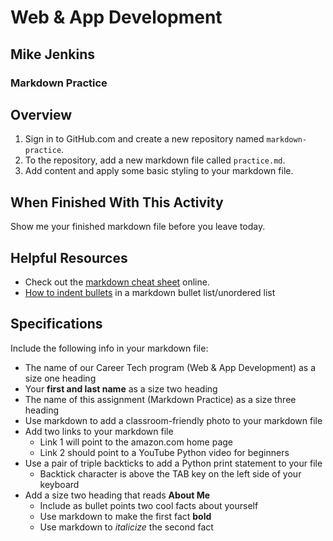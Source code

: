 # Web & App Development
## Mike Jenkins
### Markdown Practice

## Overview

1. Sign in to GitHub.com and create a new repository named `markdown-practice`.
2. To the repository, add a new markdown file called `practice.md`.
3. Add content and apply some basic styling to your markdown file.

## When Finished With This Activity
Show me your finished markdown file before you leave today.

## Helpful Resources
- Check out the [markdown cheat sheet](https://www.markdownguide.org/cheat-sheet/) online.
- [How to indent bullets](https://www.markdowntoolbox.com/blog/how_do_i_indent_bullets_in_markdown/) in a markdown bullet list/unordered list



## Specifications

Include the following info in your markdown file:

- The name of our Career Tech program (Web & App Development) as a size one heading
- Your **first and last name** as a size two heading
- The name of this assignment (Markdown Practice) as a size three heading
- Use markdown to add a classroom-friendly photo to your markdown file
- Add two links to your markdown file
    -  Link 1 will point to the amazon.com home page
    -  Link 2 should point to a YouTube Python video for beginners
- Use a pair of triple backticks to add a Python print statement to your file
    -  Backtick character is above the TAB key on the left side of your keyboard
- Add a size two heading that reads **About Me**
    -  Include as bullet points two cool facts about yourself
    - Use markdown to make the first fact **bold**
    - Use markdown to *italicize* the second fact

